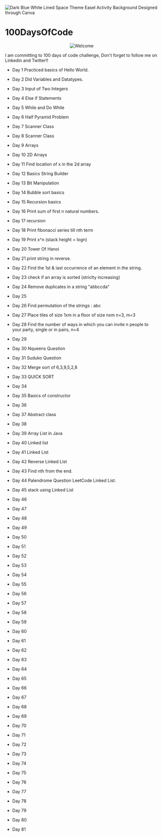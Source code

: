 ![Dark Blue White Lined Space Theme Easel Activity Background](https://github.com/Ankush-Katiyar/100DaysOfCode/assets/89477915/67c0e217-f021-4909-8b83-407fd1bc115e)
Designed through Canva
# 100DaysOfCode

<div align="center">
<img src="https://github.com/fnky/fnky/raw/fnky/img/welcome-fire.gif" alt="Welcome" align="center">
</div>

I am committing to 100 days of code challenge, Don't forget to follow me on Linkedin and Twitter!!
* Day 1
Practiced basics of Hello World.
* Day 2
Did Variables and Datatypes.
* Day 3
Input of Two Integers
* Day 4
Else if Statements
* Day 5
While and Do While
* Day 6
Half Pyramid Problem
* Day 7
Scanner Class
* Day 8
Scanner Class
* Day 9 
Arrays
* Day 10
2D Arrays
* Day 11
Find location of x in the 2d array
* Day 12
Basics String Builder
* Day 13
Bit Manipulation
* Day 14
Bubble sort basics
* Day 15
Recursion basics
* Day 16
Print sum of first n natural numbers.
* Day 17
recursion
* Day 18
Print fibonacci series till nth term
* Day 19
Print x^n (stack height = logn)
* Day 20
Tower Of Hanoi
* Day 21
print string in reverse.
* Day 22
Find the 1st & last occurrence of an element in the string.
* Day 23
check if an array is sorted (striclty increasing)
* Day 24
Remove duplicates in a string "abbccda"
* Day 25

* Day 26
Find permutation of the strings : abc
* Day 27
Place tiles of size 1xm in a floor of size nxm n=3, m=3
* Day 28
Find the number of ways in which you can invite n people to your party, single or in pairs, n=4
* Day 29

* Day 30
Nqueens Question
* Day 31
Suduko Question
* Day 32
Merge sort of 6,3,9,5,2,8
* Day 33
QUICK SORT
* Day 34

* Day 35
Basics of constructor
* Day 36

* Day 37
Abstract class
* Day 38

* Day 39
Array List in  Java
* Day 40
Linked list
* Day 41
Linked List
* Day 42
Reverse Linked List
* Day 43
Find nth from the end.
* Day 44
Palendrome Question LeetCode Linked List.
* Day 45
stack using Linked List
* Day 46

* Day 47

* Day 48

* Day 49

* Day 50

* Day 51

* Day 52

* Day 53

* Day 54

* Day 55

* Day 56

* Day 57

* Day 58

* Day 59

* Day 60

* Day 61

* Day 62

* Day 63

* Day 64

* Day 65

* Day 66

* Day 67

* Day 68

* Day 69

* Day 70

* Day 71

* Day 72

* Day 73

* Day 74

* Day 75

* Day 76

* Day 77

* Day 78

* Day 79

* Day 80

* Day 81
